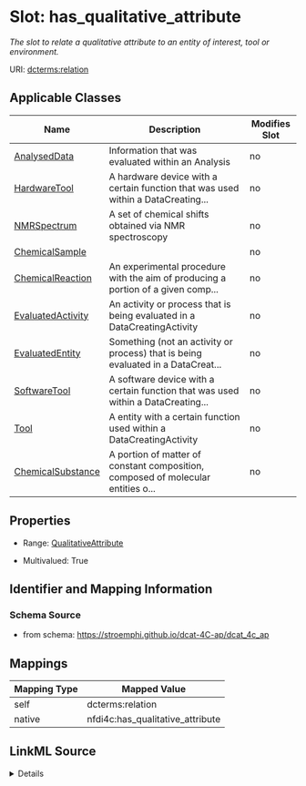 

# Slot: has_qualitative_attribute


_The slot to relate a qualitative attribute to an entity of interest, tool or environment._





URI: [dcterms:relation](http://purl.org/dc/terms/relation)



<!-- no inheritance hierarchy -->





## Applicable Classes

| Name | Description | Modifies Slot |
| --- | --- | --- |
| [AnalysedData](AnalysedData.md) | Information that was evaluated within an Analysis |  no  |
| [HardwareTool](HardwareTool.md) | A hardware device with a certain function that was used within a DataCreating... |  no  |
| [NMRSpectrum](NMRSpectrum.md) | A set of chemical shifts obtained via NMR spectroscopy |  no  |
| [ChemicalSample](ChemicalSample.md) |  |  no  |
| [ChemicalReaction](ChemicalReaction.md) | An experimental procedure with the aim of producing a portion of a given comp... |  no  |
| [EvaluatedActivity](EvaluatedActivity.md) | An activity or process that is being evaluated in a DataCreatingActivity |  no  |
| [EvaluatedEntity](EvaluatedEntity.md) | Something (not an activity or process) that is being evaluated in a DataCreat... |  no  |
| [SoftwareTool](SoftwareTool.md) | A software device with a certain function that was used within a DataCreating... |  no  |
| [Tool](Tool.md) | A entity with a certain function used within a DataCreatingActivity |  no  |
| [ChemicalSubstance](ChemicalSubstance.md) | A portion of matter of constant composition, composed of molecular entities o... |  no  |







## Properties

* Range: [QualitativeAttribute](QualitativeAttribute.md)

* Multivalued: True





## Identifier and Mapping Information







### Schema Source


* from schema: https://stroemphi.github.io/dcat-4C-ap/dcat_4c_ap




## Mappings

| Mapping Type | Mapped Value |
| ---  | ---  |
| self | dcterms:relation |
| native | nfdi4c:has_qualitative_attribute |




## LinkML Source

<details>
```yaml
name: has_qualitative_attribute
description: The slot to relate a qualitative attribute to an entity of interest,
  tool or environment.
from_schema: https://stroemphi.github.io/dcat-4C-ap/dcat_4c_ap
rank: 1000
slot_uri: dcterms:relation
alias: has_qualitative_attribute
domain_of:
- EvaluatedEntity
- EvaluatedActivity
- Tool
range: QualitativeAttribute
multivalued: true
inlined: true
inlined_as_list: true

```
</details>